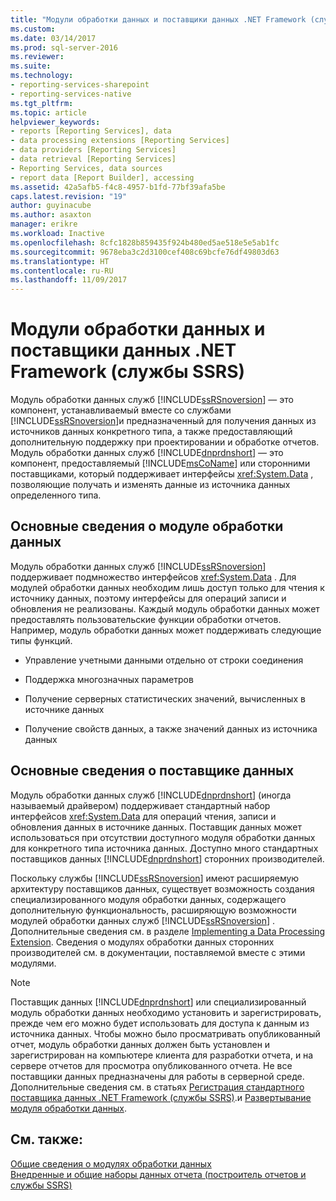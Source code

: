 ```yaml
---
title: "Модули обработки данных и поставщики данных .NET Framework (службы SSRS) | Документы Майкрософт"
ms.custom: 
ms.date: 03/14/2017
ms.prod: sql-server-2016
ms.reviewer: 
ms.suite: 
ms.technology:
- reporting-services-sharepoint
- reporting-services-native
ms.tgt_pltfrm: 
ms.topic: article
helpviewer_keywords:
- reports [Reporting Services], data
- data processing extensions [Reporting Services]
- data providers [Reporting Services]
- data retrieval [Reporting Services]
- Reporting Services, data sources
- report data [Report Builder], accessing
ms.assetid: 42a5afb5-f4c8-4957-b1fd-77bf39afa5be
caps.latest.revision: "19"
author: guyinacube
ms.author: asaxton
manager: erikre
ms.workload: Inactive
ms.openlocfilehash: 8cfc1828b859435f924b480ed5ae518e5e5ab1fc
ms.sourcegitcommit: 9678eba3c2d3100cef408c69bcfe76df49803d63
ms.translationtype: HT
ms.contentlocale: ru-RU
ms.lasthandoff: 11/09/2017
---
```

# <a name="data-processing-extensions-and-net-framework-data-providers-ssrs"></a>Модули обработки данных и поставщики данных .NET Framework (службы SSRS)
  Модуль обработки данных служб [!INCLUDE[ssRSnoversion](../../includes/ssrsnoversion-md.md)] — это компонент, устанавливаемый вместе со службами [!INCLUDE[ssRSnoversion](../../includes/ssrsnoversion-md.md)]и предназначенный для получения данных из источников данных конкретного типа, а также предоставляющий дополнительную поддержку при проектировании и обработке отчетов. Модуль обработки данных служб [!INCLUDE[dnprdnshort](../../includes/dnprdnshort-md.md)] — это компонент, предоставляемый [!INCLUDE[msCoName](../../includes/msconame-md.md)] или сторонними поставщиками, который поддерживает интерфейсы <xref:System.Data> , позволяющие получать и изменять данные из источника данных определенного типа.  
  
## <a name="understanding-a-data-processing-extension"></a>Основные сведения о модуле обработки данных  
 Модуль обработки данных служб [!INCLUDE[ssRSnoversion](../../includes/ssrsnoversion-md.md)] поддерживает подмножество интерфейсов <xref:System.Data> . Для модулей обработки данных необходим лишь доступ только для чтения к источнику данных, поэтому интерфейсы для операций записи и обновления не реализованы. Каждый модуль обработки данных может предоставлять пользовательские функции обработки отчетов. Например, модуль обработки данных может поддерживать следующие типы функций.  
  
-   Управление учетными данными отдельно от строки соединения  
  
-   Поддержка многозначных параметров  
  
-   Получение серверных статистических значений, вычисленных в источнике данных  
  
-   Получение свойств данных, а также значений данных из источника данных  
  
## <a name="understanding-a-data-provider"></a>Основные сведения о поставщике данных  
 Модуль обработки данных служб [!INCLUDE[dnprdnshort](../../includes/dnprdnshort-md.md)] (иногда называемый драйвером) поддерживает стандартный набор интерфейсов <xref:System.Data> для операций чтения, записи и обновления данных в источнике данных. Поставщик данных может использоваться при отсутствии доступного модуля обработки данных для конкретного типа источника данных. Доступно много стандартных поставщиков данных [!INCLUDE[dnprdnshort](../../includes/dnprdnshort-md.md)] сторонних производителей.  
  
 Поскольку службы [!INCLUDE[ssRSnoversion](../../includes/ssrsnoversion-md.md)] имеют расширяемую архитектуру поставщиков данных, существует возможность создания специализированного модуля обработки данных, содержащего дополнительную функциональность, расширяющую возможности модулей обработки данных служб [!INCLUDE[ssRSnoversion](../../includes/ssrsnoversion-md.md)] . Дополнительные сведения см. в разделе [Implementing a Data Processing Extension](../../reporting-services/extensions/data-processing/implementing-a-data-processing-extension.md). Сведения о модулях обработки данных сторонних производителей см. в документации, поставляемой вместе с этими модулями.  
  
> [!NOTE]  
>  Поставщик данных [!INCLUDE[dnprdnshort](../../includes/dnprdnshort-md.md)] или специализированный модуль обработки данных необходимо установить и зарегистрировать, прежде чем его можно будет использовать для доступа к данным из источника данных. Чтобы можно было просматривать опубликованный отчет, модуль обработки данных должен быть установлен и зарегистрирован на компьютере клиента для разработки отчета, и на сервере отчетов для просмотра опубликованного отчета. Не все поставщики данных предназначены для работы в серверной среде. Дополнительные сведения см. в статьях [Регистрация стандартного поставщика данных .NET Framework (службы SSRS)](../../reporting-services/report-data/register-a-standard-net-framework-data-provider-ssrs.md).и [Развертывание модуля обработки данных](../../reporting-services/extensions/data-processing/deploying-a-data-processing-extension.md).  
  
## <a name="see-also"></a>См. также:  
 [Общие сведения о модулях обработки данных](../../reporting-services/extensions/data-processing/data-processing-extensions-overview.md)   
 [Внедренные и общие наборы данных отчета (построитель отчетов и службы SSRS)](../../reporting-services/report-data/report-embedded-datasets-and-shared-datasets-report-builder-and-ssrs.md)  
  
  
